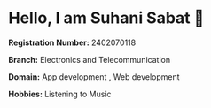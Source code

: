 # Hello, I am **Suhani Sabat** 👋

**Registration Number:** 2402070118 

**Branch:** Electronics and Telecommunication

**Domain:** App development , Web development

**Hobbies:** Listening to Music